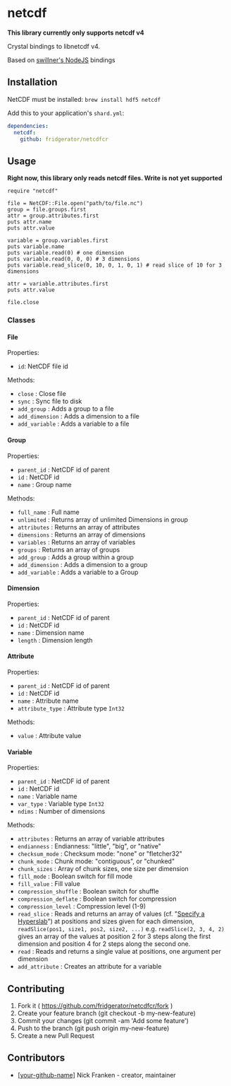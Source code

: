 # netcdf

**This library currently only supports netcdf v4**

Crystal bindings to libnetcdf v4.

Based on [swillner's NodeJS](https://github.com/swillner/netcdf4-js) bindings

## Installation

NetCDF must be installed: `brew install hdf5 netcdf`

Add this to your application's `shard.yml`:

```yaml
dependencies:
  netcdf:
    github: fridgerator/netcdfcr
```

## Usage

**Right now, this library only reads netcdf files.  Write is not yet supported**

```crystal
require "netcdf"

file = NetCDF::File.open("path/to/file.nc")
group = file.groups.first
attr = group.attributes.first
puts attr.name
puts attr.value

variable = group.variables.first
puts variable.name
puts variable.read(0) # one dimension
puts variable.read(0, 0, 0) # 3 dimensions
puts variable.read_slice(0, 10, 0, 1, 0, 1) # read slice of 10 for 3 dimensions

attr = variable.attributes.first
puts attr.value

file.close
```

### Classes

#### File

Properties:

* `id`: NetCDF file id

Methods:

* `close` : Close file
* `sync` : Sync file to disk
* `add_group` : Adds a group to a file
* `add_dimension` : Adds a dimension to a file
* `add_variable` : Adds a variable to a file

#### Group

Properties:

* `parent_id` : NetCDF id of parent
* `id` : NetCDF id
* `name` : Group name

Methods:

* `full_name` : Full name
* `unlimited` : Returns array of unlimited Dimensions in group
* `attributes` : Returns an array of attributes
* `dimensions` : Returns an array of dimensions
* `variables` : Returns an array of variables
* `groups` : Returns an array of groups
* `add_group` : Adds a group within a group
* `add_dimension` : Adds a dimension to a group
* `add_variable` : Adds a variable to a Group

#### Dimension

Properties:

* `parent_id` : NetCDF id of parent
* `id` : NetCDF id
* `name` : Dimension name
* `length` : Dimension length

#### Attribute

Properties:

* `parent_id` : NetCDF id of parent
* `id` : NetCDF id
* `name` : Attribute name
* `attribute_type` : Attribute type `Int32`

Methods:

* `value` : Attribute value

#### Variable

Properties:

* `parent_id` : NetCDF id of parent
* `id` : NetCDF id
* `name` : Variable name
* `var_type` : Variable type `Int32`
* `ndims` : Number of dimensions

Methods:

* `attributes` : Returns an array of variable attributes
* `endianness` : Endianness: "little", "big", or "native"
* `checksum_mode` : Checksum mode: "none" or "fletcher32"
* `chunk_mode` : Chunk mode: "contiguous", or "chunked"
* `chunk_sizes` : Array of chunk sizes, one size per dimension
* `fill_mode` : Boolean switch for fill mode
* `fill_value` : Fill value
* `compression_shuffle` : Boolean switch for shuffle
* `compression_deflate` : Boolean switch for compression
* `compression_level` : Compression level (1-9)
* `read_slice` : Reads and returns an array of values (cf. "[Specify a Hyperslab](https://www.unidata.ucar.edu/software/netcdf/docs/programming_notes.html#specify_hyperslab)") at positions and sizes given for each dimension, `readSlice(pos1, size1, pos2, size2, ...)` e.g. `readSlice(2, 3, 4, 2)` gives an array of the values at position 2 for 3 steps along the first dimension and position 4 for 2 steps along the second one.
* `read` : Reads and returns a single value at positions, one argument per dimension
* `add_attribute` : Creates an attribute for a variable

## Contributing

1. Fork it ( https://github.com/fridgerator/netcdfcr/fork )
2. Create your feature branch (git checkout -b my-new-feature)
3. Commit your changes (git commit -am 'Add some feature')
4. Push to the branch (git push origin my-new-feature)
5. Create a new Pull Request

## Contributors

- [[your-github-name]](https://github.com/fridgerator) Nick Franken - creator, maintainer
